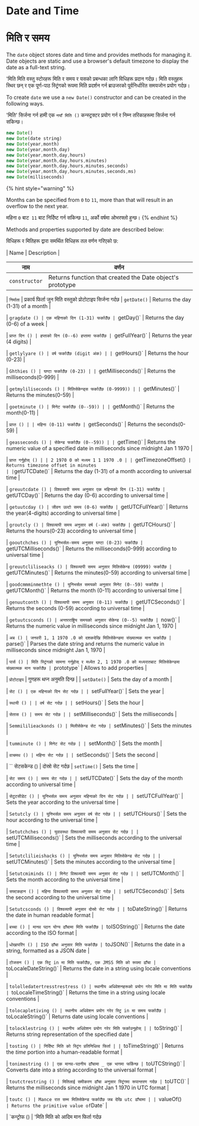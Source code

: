 # Date and Time

# मिति र समय

The `date` object stores date and time and provides methods for managing it. Date objects are static and use a browser's default timezone to display the date as a full-text string.

'मिति मिति वस्तु स्टोरहरू मिति र समय र यसको प्रबन्धका लागि विधिहरू प्रदान गर्दछ। मिति वस्तुहरू स्थिर छन् र एक पूर्ण-पाठ स्ट्रिंगको रूपमा मिति प्रदर्शन गर्न ब्राउजरको पूर्वनिर्धारित समयजोन प्रयोग गर्दछ।

To create  `date` we use a `new Date()` constructor and can be created in the following ways.

'मिति' सिर्जना गर्न हामी एक `नयाँ मिति ()` कन्स्ट्रक्टर प्रयोग गर्न र निम्न तरिकाहरूमा सिर्जना गर्न सकिन्छ।

```javascript
new Date()
new Date(date string)
new Date(year,month)
new Date(year,month,day)
new Date(year,month,day,hours)
new Date(year,month,day,hours,minutes)
new Date(year,month,day,hours,minutes,seconds)
new Date(year,month,day,hours,minutes,seconds,ms)
new Date(milliseconds)
```

{% hint style="warning" %}


Months can be specified from `0` to `11`, more than that will result in an overflow to the next year.

महिना `0` बाट` 11` बाट निर्दिष्ट गर्न सकिन्छ `11`, अर्को वर्षमा ओभरफ्लो हुन्छ।
{% endhint %}

Methods and properties supported by date  are described below:

विधिहरू र मितिहरू द्वारा समर्थित विधिहरू तल वर्णन गरिएको छ:

| Name                   | Description                                                                                     |

| नाम | वर्णन |
| ---------------------- | ----------------------------------------------------------------------------------------------- |
| `constructor`          | Returns function that created the Date object's prototype                                       |

| `निर्माता` | प्रकार्य फिर्ता जुन मिति वस्तुको प्रोटोटाइप सिर्जना गर्दछ
| `getDate()`            | Returns the day (1-31) of a month                                                               |

| `gragdate () | एक महिनाको दिन (1-31) फर्काउँछ
| `getDay()`             | Returns the day (0-6) of a week                                                                 |

| `प्राप्त दिन () | हप्ताको दिन (0--6) हप्तामा फर्काउँछ
| `getFullYear()`        | Returns the year (4 digits)                                                                     |

| `getlylyare () | वर्ष फर्काउँछ (digit अंक) |
| `getHours()`           | Returns the hour (0-23)                                                                         |

| `Ghthies () | घण्टा फर्काउँछ (0-23) |
| `getMilliseconds()`    | Returns the milliseconds(0-999)                                                                 |

| `getmyliliseconds () | मिलिसेकेन्ड्स फर्काउँछ (0-9999)) |
| `getMinutes()`         | Returns the minutes(0-59)                                                                       |

| `goetminute () | मिनेट फर्काउँछ (0--59)) |
| `getMonth()`           | Returns the month(0-11)                                                                         |

| `प्राप्त () | | महिना (0-11) फर्काउँछ
| `getSeconds()`         | Returns the seconds(0-59)                                                                       |

| `geasseconds () | सेकेन्ड फर्काउँछ (0--59)) |
| `getTime()`            | Returns the numeric value of a specified date in milliseconds since midnight Jan 1 1970         |

| `प्राप्त गर्नुहोस् () | | 2 1970 0 को मध्यम 1 1 1970 .0 |
| `getTimezoneOffset()`  | Returns timezone offset in minutes                                                              |
| `getUTCDate()`         | Returns the day (1-31) of a month according to universal time                                   |

| `greuutcdate () | विश्वव्यापी समय अनुसार एक महिनाको दिन (1-31) फर्काउँछ
| `getUTCDay()`          | Returns the day (0-6) according to universal time                                               |

| `getuutcday () | जीवन उल्टो समय (0-6) फर्काउँछ
| `getUTCFullYear()`     | Returns the year(4-digits) according to universal time                                          |

| `groutcly () | विश्वव्यापी समय अनुसार वर्ष (-अंक) फर्काउँछ
| `getUTCHours()`        | Returns the hours(0-23) according to universal time                                             |

| `gooutchches () | युनिभर्सल-समय अनुसार घण्टा (0-23) फर्काउँछ
| `getUTCMilliseconds()` | Returns the milliseconds(0-999) according to  universal time                                    |

| `greuutcliliseacks () | विश्वव्यापी समय अनुसार मिलिसेकेन्ड (09999) फर्काउँछ
| `getUTCMinutes()`      | Returns the minutes(0-59) according to  universal time                                          |

| `goodcmmminmethte () | युनिभर्सल समयको अनुसार मिनेट (0--59) फर्काउँछ
| `getUTCMonth()`        | Returns the month (0-11) according to  universal time                                           |

| `genuutconth () | विश्वव्यापी समय अनुसार (0-11) फर्काउँछ
| `getUTCSeconds()`      | Returns the seconds (0-59) according to universal time                                          |

| `getuutcsconds () | अन्तरराष्ट्रिय समयको अनुसार सेकेन्ड (0--5) फर्काउँछ
| `now()`                | Returns the numeric value in milliseconds since midnight Jan 1, 1970                            |

| `अब () | जनवरी 1, 1 1970 .0 को दशकदेखि मिलिसेकेन्डमा संख्यात्मक मान फर्काउँछ
| `parse()`              | Parses the date string and returns the numeric value in milliseconds since midnight Jan 1, 1970 |

| `पार्स () | मिति स्ट्रिंगको सामना गर्नुहोस् र मध्येत 2, 1 1970 .0 को मध्यरातबाट मिलिसेकेन्डमा संख्यात्मक मान फर्काउँछ
| `prototype`            | Allows to add properties                                                                        |

| `प्रोटोटाइप` | गुणहरू थप्न अनुमति दिन्छ |
| `setDate()`            | Sets the day of a month                                                                         |

| `सेट () | एक महिनाको दिन सेट गर्दछ |
| `setFullYear()`        | Sets the year                                                                                   |

| `स्थायी () | | वर्ष सेट गर्दछ |
| `setHours()`           | Sets the hour                                                                                   |

| `सेतास () | समय सेट गर्दछ |
| `setMilliseconds()`    | Sets the milliseconds                                                                           |

| `Semmililieackonds () | मिलीसेकेन्ड सेट गर्दछ
| `setMinutes()`         | Sets the minutes                                                                                |

| `tumminute () | मिनेट सेट गर्दछ |
| `setMonth()`           | Sets the month                                                                                  |

| `वाचमथ () | महिना सेट गर्दछ |
| `setSeconds()`         | Sets the second                                                                                 |

| `` सेटसकेन्ड () | दोस्रो सेट गर्दछ
| `setTime()`            | Sets the time                                                                                   |

| `सेट समय () | समय सेट गर्दछ |
| `setUTCDate()`         | Sets the day of the month according to universal time                                           |

| `सेटुटसीडेट () | युनिभर्सल समय अनुसार महिनाको दिन सेट गर्दछ |
| `setUTCFullYear()`     | Sets the year according to the universal time                                                   |

| `Setutcly () | युनिभर्सल समय अनुसार वर्ष सेट गर्दछ |
| `setUTCHours()`        | Sets the hour according to the universal time                                                   |

| `Setutchches () | युवावस्था विश्वव्यापी समय अनुसार सेट गर्दछ |
| `setUTCMilliseconds()` | Sets the milliseconds according to the universal time                                           |

| `Setutclilieishacks () | युनिभर्सल समय अनुसार मिलिसेकेन्ड सेट गर्दछ |
| `setUTCMinutes()`      | Sets the minutes according to the universal time                                                |

| `Setutcmiminds () | मिनेट विश्वव्यापी समय अनुसार सेट गर्दछ |
| `setUTCMonth()`        | Sets the month according to the universal time                                                  |

| `सफ्टकहान () | महिना विश्वव्यापी समय अनुसार सेट गर्दछ |
| `setUTCSeconds()`      | Sets the second according to the universal time                                                 |

| `Setutcsconds () | विश्वव्यापी अनुसार दोस्रो सेट गर्दछ |
| `toDateString()`       | Returns the date in human readable format                                                       |

| `बच्चा () | मानव पठन योग्य ढाँचामा मिति फर्काउँछ
| `toISOString()`        | Returns the date according to the ISO format                                                    |

| `धोखापरिंग () | ISO ढाँचा अनुसार मिति फर्काउँछ
| `toJSON()`             | Returns the date in a string, formatted as a JSON date                                          |

| `टोजसन () | एक स्ट्रि in मा मिति फर्काउँछ, एक JMSS मिति को रूपमा ढाँचा
| `toLocaleDateString()` | Returns the date in a string using locale conventions                                           |

| `tololledatertresstrestress () | स्थानीय अधिवेशनहरूको प्रयोग गरेर मिति मा मिति फर्काउँछ
| `toLocaleTimeString()` | Returns the time in a string using locale conventions                                           |

| `tolocapletiving () | स्थानीय अधिवेशन प्रयोग गरेर स्ट्रि in मा समय फर्काउँछ
| `toLocaleString()`     | Returns date using locale conventions                                                           |

| `tolocklestring () | स्थानीय अधिवेशन प्रयोग गरेर मिति फर्काउनुहोस् |
| `toString()`           | Returns string representation of the specified date                                             |

| `tosting () | निर्दिष्ट मिति को स्ट्रिंग प्रतिनिधित्व फिर्ता |
| `toTimeString()`       | Returns the _time_  portion into a human-readable  format                                       |

| `tonimestring () | एक मानव-पठनीय ढाँचामा _ एक भागमा फर्किन्छ
| `toUTCString()`        | Converts date into a string according to the universal format                                   |

| `toutctrestring () | मितिलाई समीकरण ढाँचा अनुसार स्ट्रिंगमा रूपान्तरण गर्दछ
| `toUTC()`              | Returns the milliseconds since  midnight Jan 1 1970 in UTC format                               |

| `toutc () | Mance रात सम्म मिलिसेकेन्ड फर्काउँछ जब देखि utc ढाँचामा |
| `valueOf()`            | Returns the primitive value of `Date`                                                           |

| `कन्ट्रोफ () | 'मिति मिति को आदिम मान फिर्ता गर्दछ

